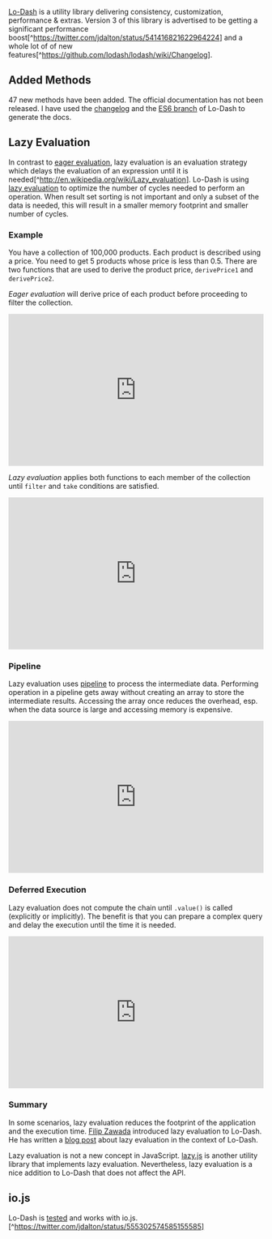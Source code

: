 [Lo-Dash](https://lodash.com/) is a utility library delivering consistency, customization, performance & extras. Version 3 of this library is advertised to be getting a significant performance boost[^https://twitter.com/jdalton/status/541416821622964224] and a whole lot of of new features[^https://github.com/lodash/lodash/wiki/Changelog].

## Added Methods

47 new methods have been added. The official documentation has not been released. I have used the [changelog](https://github.com/lodash/lodash/wiki/Changelog) and the [ES6 branch](https://github.com/lodash/lodash/tree/es6) of Lo-Dash to generate the docs.

## Lazy Evaluation

In contrast to [eager evaluation](http://en.wikipedia.org/wiki/Eager_evaluation), lazy evaluation is an evaluation strategy which delays the evaluation of an expression until it is needed[^http://en.wikipedia.org/wiki/Lazy_evaluation]. Lo-Dash is using [lazy evaluation](http://en.wikipedia.org/wiki/Lazy_evaluation) to optimize the number of cycles needed to perform an operation. When result set sorting is not important and only a subset of the data is needed, this will result in a smaller memory footprint and smaller number of cycles.

### Example

You have a collection of 100,000 products. Each product is described using a price. You need to get 5 products whose price is less than 0.5. There are two functions that are used to derive the product price, `derivePrice1` and `derivePrice2`.

*Eager evaluation* will derive price of each product before proceeding to filter the collection.

<iframe width="100%" height="300" src="http://jsfiddle.net/gajus/2pjjrawt/embedded/" allowfullscreen="allowfullscreen" frameborder="0"></iframe>

*Lazy evaluation* applies both functions to each member of the collection until `filter` and `take` conditions are satisfied.

<iframe width="100%" height="300" src="http://jsfiddle.net/gajus/8cjeh9os/embedded/" allowfullscreen="allowfullscreen" frameborder="0"></iframe>

### Pipeline

Lazy evaluation uses [pipeline](http://en.wikipedia.org/wiki/Pipeline_%28computing%29) to process the intermediate data. Performing operation in a pipeline gets away without creating an array to store the intermediate results. Accessing the array once reduces the overhead, esp. when the data source is large and accessing memory is expensive.

<iframe width="100%" height="300" src="http://jsfiddle.net/gajus/4hz0x8py/embedded/" allowfullscreen="allowfullscreen" frameborder="0"></iframe>

### Deferred Execution

Lazy evaluation does not compute the chain until `.value()` is called (explicitly or implicitly). The benefit is that you can prepare a complex query and delay the execution until the time it is needed.

<iframe width="100%" height="300" src="http://jsfiddle.net/gajus/sopq7v56/embedded/" allowfullscreen="allowfullscreen" frameborder="0"></iframe>

### Summary

In some scenarios, lazy evaluation reduces the footprint of the application and the execution time. [Filip Zawada](https://twitter.com/filip_zawada) introduced lazy evaluation to Lo-Dash. He has written a [blog post](http://filimanjaro.com/blog/2014/introducing-lazy-evaluation/) about lazy evaluation in the context of Lo-Dash.

Lazy evaluation is not a new concept in JavaScript. [lazy.js](http://danieltao.com/lazy.js/) is another utility library that implements lazy evaluation. Nevertheless, lazy evaluation is a nice addition to Lo-Dash that does not affect the API.

## io.js

Lo-Dash is [tested](https://travis-ci.org/lodash/lodash) and works with io.js.[^https://twitter.com/jdalton/status/555302574585155585]

<!--


To write this article, I did a fair bit of stalking [John-David Dalton](https://twitter.com/jdalton/status/525858579429867520)'s Twitter handle and the official [changelog](https://github.com/lodash/lodash/wiki/Changelog).



– https://github.com/lodash/lodash

<blockquote class="twitter-tweet" lang="en"><p>For you speed freaks, Lo-Dash v3 is up to roughly 40% faster than 2.4.1 with support for deferred &amp; lazy evaluation.</p>&mdash; John-David Dalton (@jdalton) <a href="https://twitter.com/jdalton/status/541416821622964224">December 7, 2014</a></blockquote>
<script async src="//platform.twitter.com/widgets.js" charset="utf-8"></script>

## Reduced Size

https://twitter.com/jdalton/status/525858579429867520

<code data-gist-id="3827c94d9768785e138c"></code>

In the above example

<figure class="image">
    <img src="./lodash-naive.gif" style="width: 400px">
    <figcaption>Animated execution flow of the ES6 generators.</figcaption>
</figure>

<figure class="image">
    <img src="./lodash-lazy-evaluation.gif" style="width: 400px">
    <figcaption>Animated execution flow of the ES6 generators.</figcaption>
</figure>

When put put

## Few Dependencies

https://twitter.com/jdalton/status/541376542631145472

## io.js

https://twitter.com/jdalton/status/555302574585155585

Lo-Dash works io.js https://travis-ci.org/lodash/lodash

## Dependencies

https://twitter.com/jdalton/status/554682000632606721

## ES6

https://twitter.com/jdalton/status/541379703169220608

## WeakMaps

https://twitter.com/jdalton/status/541362577050054656

## Video

https://twitter.com/jdalton/status/543216870384365568

## Lazy.js

https://github.com/dtao/lazy.js
-->

